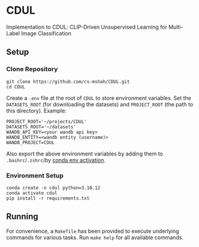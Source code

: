 # CDUL
Implementation to CDUL: CLIP-Driven Unsupervised Learning for Multi-Label Image Classification

## Setup

### Clone Repository

```shell
git clone https://github.com/cs-mshah/CDUL.git
cd CDUL
```

Create a `.env` file at the root of `CDUL` to store environment variables. Set the `DATASETS_ROOT` (for downloading the datasets) and `PROJECT_ROOT` (the path to this directory). Example:
```shell
PROJECT_ROOT='~/projects/CDUL'
DATASETS_ROOT='~/datasets'
WANDB_API_KEY=<your wandb api key>
WANDB_ENTITY=<wandb entity (username)>
WANDB_PROJECT=CDUL
```

Also export the above environment variables by adding them to `.bashrc`/`.zshrc`/by [conda env activation](https://guillaume-martin.github.io/saving-environment-variables-in-conda.html).

### Environment Setup

```shell
conda create -n cdul python=3.10.12
conda activate cdul
pip install -r requirements.txt
```

## Running
For convenience, a `Makefile` has been provided to execute underlying commands for various tasks. Run `make help` for all available commands.